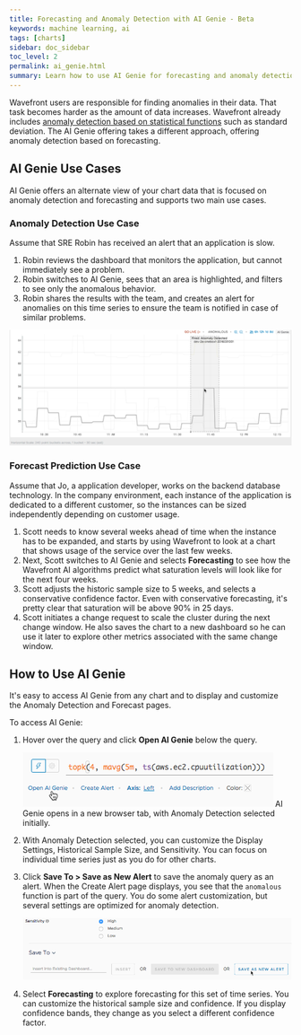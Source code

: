 ```yaml
---
title: Forecasting and Anomaly Detection with AI Genie - Beta
keywords: machine learning, ai
tags: [charts]
sidebar: doc_sidebar
toc_level: 2
permalink: ai_genie.html
summary: Learn how to use AI Genie for forecasting and anomaly detection
---
```


Wavefront users are responsible for finding anomalies in their data. That task becomes harder as the amount of data increases. Wavefront already includes [anomaly detection based on statistical functions](https://docs.wavefront.com/query_language_statistical_functions_anomalies.html) such as standard deviation. The AI Genie offering takes a different approach, offering anomaly detection based on forecasting.

## AI Genie Use Cases

AI Genie offers an alternate view of your chart data that is focused on anomaly detection and forecasting and supports two main use cases.

### Anomaly Detection Use Case

Assume that SRE Robin has received an alert that an application is slow.
1. Robin reviews the dashboard that monitors the application, but cannot immediately see a problem.
2. Robin switches to AI Genie, sees that an area is highlighted, and filters to see only the anomalous behavior.
3. Robin shares the results with the team, and creates an alert for anomalies on this time series to ensure the team is notified in case of similar problems.

![anomaly intro](images/anomaly_simple.png)

### Forecast Prediction Use Case

Assume that Jo, a application developer, works on the backend database technology. In the company environment, each instance of the application is dedicated to a different customer, so the instances can be sized independently depending on customer usage.

1. Scott needs to know several weeks ahead of time when the instance has to be expanded, and starts by using Wavefront to look at a chart that shows usage of the service over the last few weeks.
2. Next, Scott switches to AI Genie and selects **Forecasting** to see how the Wavefront AI algorithms predict what saturation levels will look like for the next four weeks.
3. Scott adjusts the historic sample size to 5 weeks, and selects a conservative confidence factor. Even with conservative forecasting, it's pretty clear that saturation will be above 90% in 25 days.
4. Scott initiates a change request to scale the cluster during the next change window. He also saves the chart to a new dashboard so he can use it later to explore other metrics associated with the same change window.

## How to Use AI Genie

It's easy to access AI Genie from any chart and to display and customize the Anomaly Detection and Forecast pages.

To access AI Genie:
1. Hover over the query and click **Open AI Genie** below the query.

   ![open genie](images/open_ai_genie.png)
   AI Genie opens in a new browser tab, with Anomaly Detection selected initially.
2. With Anomaly Detection selected, you can customize the Display Settings, Historical Sample Size, and Sensitivity. You can focus on individual time series just as you do for other charts.
3. Click **Save To > Save as New Alert** to save the anomaly query as an alert.
   When the Create Alert page displays, you see that the `anomalous` function is part of the query. You do some alert customization, but several settings are optimized for anomaly detection.

   ![anomaly alert](images/anomaly_save_as_alert.png)
3. Select **Forecasting** to explore forecasting for this set of time series. You can customize the historical sample size and confidence. If you display confidence bands, they change as you select a different confidence factor.
